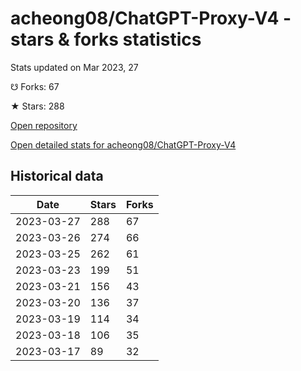 # acheong08/ChatGPT-Proxy-V4 - stars & forks statistics

Stats updated on Mar 2023, 27

☋ Forks: 67

★ Stars: 288

[Open repository](https://github.com/acheong08/ChatGPT-Proxy-V4)

[Open detailed stats for acheong08/ChatGPT-Proxy-V4](https://reviewgithub.com/rep/acheong08/ChatGPT-Proxy-V4)

## Historical data
| Date | Stars | Forks |
|------|-------|-------|
| 2023-03-27 | 288 | 67 | 
| 2023-03-26 | 274 | 66 | 
| 2023-03-25 | 262 | 61 | 
| 2023-03-23 | 199 | 51 | 
| 2023-03-21 | 156 | 43 | 
| 2023-03-20 | 136 | 37 | 
| 2023-03-19 | 114 | 34 | 
| 2023-03-18 | 106 | 35 | 
| 2023-03-17 | 89 | 32 | 

